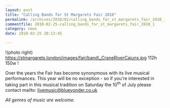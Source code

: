 ```yaml
---
layout: post
title: "Calling Bands for St Margarets Fair 2010"
permalink: /archives/2010/02/calling_bands_for_st_margarets_fair_2010_1.html
commentfile: 2010-02-25-calling_bands_for_st_margarets_fair_2010_1
category: news
date: 2010-02-25 20:13:45

---
```


!(photo right) https://stmargarets.london/images/fair/band\_CraneRiverCajuns.jpg 112h 150w !

Over the years the Fair has become synonymous with its live musical performances. This year will be no exception - so if you're interested in taking part in this musical tradition on Saturday the 10<sup>th</sup> of July please contact mailto: [livemusic@blueyonder.co.uk
](mailto:livemusic@blueyonder.co.uk)

*All genres of music are welcome.*
